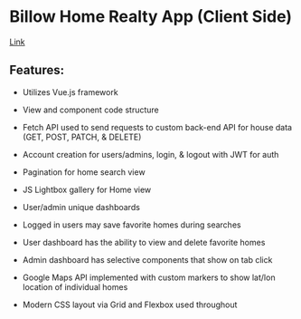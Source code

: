 # Billow Home Realty App (Client Side)

[Link](https://alexcurran-billow.netlify.com/)

## Features:

* Utilizes Vue.js framework

* View and component code structure

* Fetch API used to send requests to custom back-end API for house data (GET, POST, PATCH, & DELETE)

* Account creation for users/admins, login, & logout with JWT for auth

* Pagination for home search view

* JS Lightbox gallery for Home view

* User/admin unique dashboards

* Logged in users may save favorite homes during searches

* User dashboard has the ability to view and delete favorite homes

* Admin dashboard has selective components that show on tab click

* Google Maps API implemented with custom markers to show lat/lon location of individual homes

* Modern CSS layout via Grid and Flexbox used throughout 